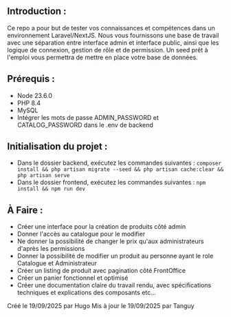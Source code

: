 ## Introduction :
Ce repo a pour but de tester vos connaissances et compétences dans un environnement Laravel/NextJS. Nous vous fournissons une base de travail avec une séparation entre interface admin et interface public, ainsi que les logique de connexion, gestion de rôle et de permission. Un seed prêt à l'emploi vous permettra de mettre en place votre base de données.

## Prérequis : 
- Node 23.6.0
- PHP 8.4
- MySQL
- Intégrer les mots de passe ADMIN_PASSWORD et CATALOG_PASSWORD dans le .env de backend

## Initialisation du projet : 
- Dans le dossier backend, exécutez les commandes suivantes : ```composer install && php artisan migrate --seed && php artisan cache:clear && php artisan serve```
- Dans le dossier frontend, exécutez les commandes suivantes : ```npm install && npm run dev```

## À Faire :
- Créer une interface pour la création de produits côté admin
- Donner l'accès au catalogue pour le modifier
- Ne donner la possibilité de changer le prix qu'aux administrateurs d'après les permissions
- Donner la possibilité de modifier un produit au personne ayant le role Catalogue et Administrateur
- Créer un listing de produit avec pagination côté FrontOffice
- Créer un panier fonctionnel et optimisé
- Créer une documentation claire du travail rendu, avec spécifications techniques et explications des composants etc...

Créé le 19/09/2025 par Hugo
Mis à jour le 19/09/2025 par Tanguy